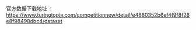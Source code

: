 官方数据下载地址 ：https://www.turingtopia.com/competitionnew/detail/e4880352b6ef4f9f8f28e8f98498dbc4/dataset

